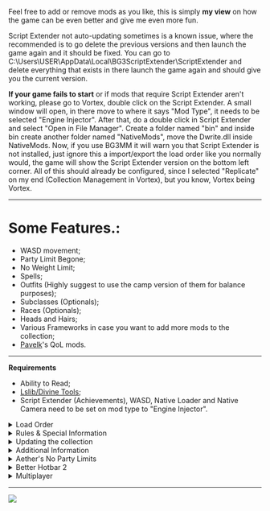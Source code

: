 Feel free to add or remove mods as you like, this is simply **my view** on how the game can be even better and give me even more fun.

Script Extender not auto-updating sometimes is a known issue, where the recommended is to go delete the previous versions and then launch the game again and it should be fixed. You can go to C:\Users\USER\AppData\Local\BG3ScriptExtender\ScriptExtender and delete everything that exists in there launch the game again and should give you the current version.

**If your game fails to start** or if mods that require Script Extender aren't working, please go to Vortex, double click on the Script Extender. A small window will open, in there move to where it says "Mod Type", it needs to be selected "Engine Injector". After that, do a double click in Script Extender and select "Open in File Manager". Create a folder named "bin" and inside bin create another folder named "NativeMods", move the Dwrite.dll inside NativeMods.
Now, if you use BG3MM it will warn you that Script Extender is not installed, just ignore this a import/export the load order like you normally would, the game will show the Script Extender version on the bottom left corner.
All of this should already be configured, since I selected "Replicate" on my end (Collection Management in Vortex), but you know, Vortex being Vortex.

***

# Some Features.:

- WASD movement;
- Party Limit Begone;
- No Weight Limit;
- Spells;
- Outfits (Highly suggest to use the camp version of them for balance purposes);
- Subclasses (Optionals);
- Races (Optionals);
- Heads and Hairs;
- Various Frameworks in case you want to add more mods to the collection;
- [Pavelk](https://www.nexusmods.com/users/703937)'s QoL mods.

***

**Requirements**

- Ability to Read;
- [Lslib/Divine Tools](https://github.com/Norbyte/lslib);
- Script Extender (Achievements),  WASD, Native Loader and Native Camera need to be set on mod type to "Engine Injector".

<details><summary>Load Order</summary>
My [Load Order](https://www.nexusmods.com/baldursgate3/mods/4009/) - Put the .lsx file in C:\Users{USERNAME}\AppData\Local\Larian Studios\Baldur's Gate 3\PlayerProfiles\Public or just import it in Vortex. There is also a .json file in case you are using BG3MM. If you use a Manager, after importing the load order, don't forget to  export it to the game.

<details><summary>Videos Showcasing the Import/Export</summary>
Vortex.:

https://www.youtube.com/watch?v=9lW5CkpHeH4

BG3MM.:\


https://www.youtube.com/watch?v=eWjIsDyDPxU
</details>

Load order is important and is the cause of most problems. Important points:

![Load Order Concept](https://i.imgur.com/bAGadzL.png)
</details>

<details><summary>Rules & Special Information</summary>
- On Graphical Settings, the option "Animation Level of Detail" needs to be set to "High" otherwise you will have issues with heads/hairs.
- [Better Hotbar 2](https://www.nexusmods.com/baldursgate3/mods/2417), [Slightly Better Trade Menu](https://www.nexusmods.com/baldursgate3/mods/1893), [Slightly Better Topbar](https://www.nexusmods.com/baldursgate3/mods/2790), [Dynamic Sidebar](https://www.nexusmods.com/baldursgate3/mods/2668), [Better Hints and New Loading Screens](https://www.nexusmods.com/baldursgate3/mods/816) are the 16:9 aspect ratio version. You can manually download another version if your screen is not 16:9 aspect ratio, but it may or may not disable co-op if not using the same as friends (not tested, since I use the 16:9).
- If Prompted on "Manage Rules" Load Detailed Lae'zel **After** Better Gith Body and Smooth Gith Body and Load Better Gith Body **after** Smooth Gith Body (check media). You need the three mods, otherwise you will have neck seems.
- All of [Pavelk](https://www.nexusmods.com/users/703937) (Caites)'s mods were selected to Replacers (Mod Type on Vortex). Same happened for [Trips' Old Shader Pack](https://www.nexusmods.com/baldursgate3/mods/4752), [Distinctive Dyes](https://www.nexusmods.com/baldursgate3/mods/4003), [Plus UI](https://www.nexusmods.com/baldursgate3/mods/4273) and [Elves Sit to Trance](https://www.nexusmods.com/baldursgate3/mods/5060).
- All texture mods (they start with a "Generated" folder) were turned into Loose Files (Mod Type on Vortex).
- Some mods are *inactive* after importing the load order on BG3MM, this is intended (those are the same mods that were made replacers on mod type). Check the media to see which mods I have *inactive*.
- [Camp Event Notifications](https://www.nexusmods.com/baldursgate3/mods/1879) makes an exclamation point appear on the top of your character head, meaning that you have long rest events queued up.
</details>

<details><summary>Updating the collection</summary>
- Everytime you update/add/remove mods, you should press "Purge" and then "Deploy" and apply the newest load order.
- Another tip for Updating the Collection, go to profiles, create a new profile. Change to that profile. Add the Collection again to Vortex and then after this new adding is done, you can remove the previous collection without selecting anything (don't remove the mods or archives, otherwise you will have to download everything again).
- After an Update if you find missing textures on bodies (or they turn black, it is more common amongst users to happen to Shadowheart) remove all of the shader mods, auto-reinstall the missing collection files, purge (accept any external changes reported), redeploy, import the load order lsx file. Great tip by [oranhayes](https://www.nexusmods.com/users/942833). The shader mods are the following.:
- [Trips' Old Shader Pack](https://www.nexusmods.com/baldursgate3/mods/4752);
- [Player and NPC - Old Shaders](https://www.nexusmods.com/baldursgate3/mods/4821);
- [Companions - Old Shaders](https://www.nexusmods.com/baldursgate3/mods/4774).
</details>

<details><summary>Additional Information</summary>
- Make sure everything is installed in the same drive ! e.g. Game, mods and mod manager all installed on (C:) (also not recommended to use an external driver).
- If asked by Vortex if you wish to install as replacer, please do so.
- If your Script Extender is having issues (not working or not updating) you can go to C:\Users\USER\AppData\Local\BG3ScriptExtender\ScriptExtender and delete everything that exists in there launch the game again and should give you the current version.
- After revision 235 if you are using bg3mm and import the .json, you will see a bunch of mods on the inactive side (left side), this is also intented and leave them there. Don't worry, the mods are working properly.
- Go to your Vortex Staging Folder, type "info" on search bar and you will see a bunch of "info.json" files, select them all and delete them, this will make your Vortex a bit faster and will resolve some conflicts.
- This collection is not compatible with any mods that use textures from Patch #5 onwards, this happens due to having the Shader mods, which makes the textures the previous ones (before Patch #5) if you want to use mods that have textures from current game version, you can delete/disable the Shader mods, take in mind that the Gith Textures or Orc Textures will no longer work.
- **Party Limit Begone.:** \
  **Camp sleeping bug**: Use one of the awake companions and talk to Lae'zel or reduce your party size to 4 before resting.\
  **Grymforge Map transition:** Reduce your party size to 4 members before sailing with the boat. If you already used it and your characters are stuck, dismiss the ones that are with you and sail back and forth to unstuck the rest.\
  Note: After using the boat a timed quest is triggered and going to camp will progess it.
- If your game is too difficult, you can disable the [Combat Extender](https://www.nexusmods.com/baldursgate3/mods/5207).
- The exlamation point on top of your character head is due to [Camp Event Notifications](https://www.nexusmods.com/baldursgate3/mods/1879), basically tells you if you long rest now a scene will play out and if the exlamation point persists, means that you have more scenes on long rest.
- The mod that shows character approval on dialogue choices is called [OIO - Overexplained Interaction Options](https://www.nexusmods.com/baldursgate3/mods/2631), tells you when you win or lose approval from companions and also tells you when you can start a romance or end it with certain dialogue choices.
</details>

<details><summary>Aether's No Party Limits</summary>
**KNOWN ISSUES**
The game was created with the intention of only ever having three total companions at a time, and because of that, there are a few issues that can arise. I will list them here:\

***Issue #1: Conversation Party Limits***\
Conversations are limited to the character speaking, and three party members. The game determines this based on who is closest to the speaker at the time of the conversation's initiation. Make sure to save often, so you can reload if you accidentally enter into a conversation without the party member you wanted for it.\

***Issue #2: Grymforge Boat Ride***\
The boat ride to Grymforge is scripted to only allow four party members, and so if you try to bring along more than four, some will get stuck at the dock, and not proceed across the river.\

The method for getting your characters across safely is listed below. If done correctly, all party members will cross the river safely. If done incorrectly, your party may turn invisible and become un-interactable. Create a save before using the boat, and follow these steps carefully:

- Unlink your party into groups of four or less.
- With the main group of four(the characters you wish to experience the dialogue while on the boat), take the boat ride to Grymforge, and grab the immediate waypoint located there.
- Now switch to the group left behind, and use the waypoint to teleport them over.

If for some reason your characters become invisible despite the method provided above, or you chose not to follow it, you can do this:

- Group the main character up with the invisible party members, and ungroup all visible party members. Then use the large Grymforge boat to cross the lake multiple times. Make sure you only have a party total of four. Continue crossing the lake until all members are visible.

***Issue #3: Sleeping Bug***\
There is a small chance that some party members will not wake up after a long rest. Here's how you can fix it:

- Switch to Lae'zel, or have an awake party member speak with her.
- Alternatively, use the Group Hide(Shift+C on keyboard) feature.\\

***Issue #4: Mod Isn't Working***\
If for some reason you have installed the mod but it is not functioning, try these things:

- Make sure you have the Script Extender installed.
- Save and Load your game.
- If that does not work, manually run the commands by following the instructions in the pinned comment.\\

***Issue #5: Crashing during Act 3***\
There have been reports of crashing during Act 3 if you have too many party members with you, and your PC has an older CPU. If you experience common crashes while taking every party member, try reducing your party size, and it might fix the issue.\

Thanks to [Aetherpoint](https://www.nexusmods.com/users/13669385) for such careful explanation on his [modpage](https://www.nexusmods.com/baldursgate3/mods/3479).
</details>

<details><summary>Better Hotbar 2</summary>
If you are having issues where you can't see your recast abilities in your hotbar (E.g. Speak with the Dead, Hex, etc), follow the following gif.:
![Image](https://i.imgur.com/BHyN6Lz.gif)
</details>

<details><summary>Multiplayer</summary>
Multiplayer: **IT DOES WORK!** I only play BG3 Co-Op, I made the Collection to play with my friend initially. But if for some reason you can't connect to your friends or your friends to you, you all have to make sure everything is okay, needs to be the exact same. Same mod versions, same load order, same mods, same game version, SE version, some mods need to be set engine injector. Check game files, otherwise could break it also. Don't have any mods in the right side of BG3MM (also known as inactive, but like BG3MM mentions, those mods are not totally inactive).\
[DuchessDesigns](https://www.nexusmods.com/users/6850726): Be sure to update the dependencies for the QoL collection in your load order (if you don't see a red structure tree, click the gear icon in the top right and select dependencies) and scroll down until you see the mod name in red and click the '-' button to the right and deploy!
</details>

***

[![](https://storage.ko-fi.com/cdn/kofi2.png)](https://ko-fi.com/saigofu)
